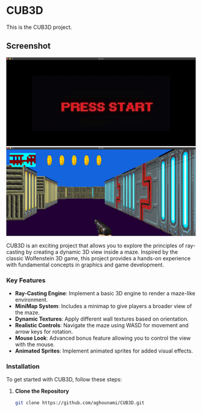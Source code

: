 # CUB3D

This is the CUB3D project.

## Screenshot

![Image 1](https://github.com/aghounami/CUB3D/raw/master/image1.png)
![Image 1](https://github.com/aghounami/CUB3D/raw/master/image2.png)


CUB3D is an exciting project that allows you to explore the principles of ray-casting by creating a dynamic 3D view inside a maze. Inspired by the classic Wolfenstein 3D game, this project provides a hands-on experience with fundamental concepts in graphics and game development.

### Key Features

- **Ray-Casting Engine**: Implement a basic 3D engine to render a maze-like environment.
- **MiniMap System**: Includes a minimap to give players a broader view of the maze.
- **Dynamic Textures**: Apply different wall textures based on orientation.
- **Realistic Controls**: Navigate the maze using WASD for movement and arrow keys for rotation.
- **Mouse Look**: Advanced bonus feature allowing you to control the view with the mouse.
- **Animated Sprites**: Implement animated sprites for added visual effects.

### Installation

To get started with CUB3D, follow these steps:

1. **Clone the Repository**

   ```bash
   git clone https://github.com/aghounami/CUB3D.git
